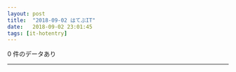 ```yaml
---
layout: post
title:  "2018-09-02 はてぶIT"
date:   2018-09-02 23:01:45
tags: [it-hotentry]
---
```

0 件のデータあり

<hr>
